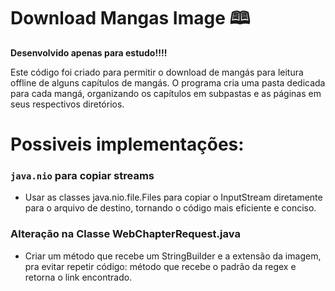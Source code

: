 # Download Mangas Image 🕮
**Desenvolvido apenas para estudo!!!!**

Este código foi criado para permitir o download de mangás para leitura offline de alguns capítulos de mangás. O programa cria uma pasta dedicada para cada mangá, organizando os capítulos em subpastas e as páginas em seus respectivos diretórios.


# Possiveis implementações:
### ```java.nio``` para copiar streams
* Usar as classes java.nio.file.Files para copiar o InputStream diretamente para o arquivo de destino, tornando o código mais eficiente e conciso.

### Alteração na Classe WebChapterRequest.java
* Criar um método que recebe um StringBuilder e a extensão da imagem, pra evitar repetir código: método que recebe o padrão da regex e retorna o link encontrado.
